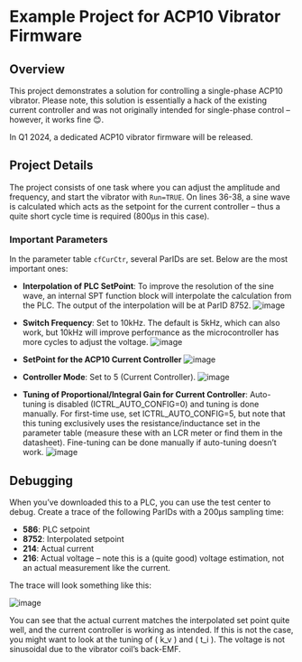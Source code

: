 # Example Project for ACP10 Vibrator Firmware

## Overview

This project demonstrates a solution for controlling a single-phase ACP10 vibrator. Please note, this solution is essentially a hack of the existing current controller and was not originally intended for single-phase control – however, it works fine 😊.

In Q1 2024, a dedicated ACP10 vibrator firmware will be released.

## Project Details

The project consists of one task where you can adjust the amplitude and frequency, and start the vibrator with `Run=TRUE`. On lines 36-38, a sine wave is calculated which acts as the setpoint for the current controller – thus a quite short cycle time is required (800µs in this case).

### Important Parameters

In the parameter table `cfCurCtr`, several ParIDs are set. Below are the most important ones:

- **Interpolation of PLC SetPoint**: To improve the resolution of the sine wave, an internal SPT function block will interpolate the calculation from the PLC. The output of the interpolation will be at ParID 8752.
  ![image](https://github.com/user-attachments/assets/b5b85718-3427-4947-8e4c-b4f5be4fd35e)

- **Switch Frequency**: Set to 10kHz. The default is 5kHz, which can also work, but 10kHz will improve performance as the microcontroller has more cycles to adjust the voltage.
  ![image](https://github.com/user-attachments/assets/42f6a77e-34db-492f-88a6-8dfd4db33d0c)

- **SetPoint for the ACP10 Current Controller**
  ![image](https://github.com/user-attachments/assets/40f9894d-e190-4ec0-b4a5-2302fc36ecfc)

- **Controller Mode**: Set to 5 (Current Controller).
  ![image](https://github.com/user-attachments/assets/f1b5efc7-1351-4044-a2d0-0fc09891b821)

- **Tuning of Proportional/Integral Gain for Current Controller**: Auto-tuning is disabled (ICTRL_AUTO_CONFIG=0) and tuning is done manually. For first-time use, set ICTRL_AUTO_CONFIG=5, but note that this tuning exclusively uses the resistance/inductance set in the parameter table (measure these with an LCR meter or find them in the datasheet). Fine-tuning can be done manually if auto-tuning doesn’t work.
![image](https://github.com/user-attachments/assets/bec41068-c884-4042-846e-874aa87973c2)

## Debugging

When you’ve downloaded this to a PLC, you can use the test center to debug. Create a trace of the following ParIDs with a 200µs sampling time:

- **586**: PLC setpoint
- **8752**: Interpolated setpoint
- **214**: Actual current
- **216**: Actual voltage – note this is a (quite good) voltage estimation, not an actual measurement like the current.

The trace will look something like this:

![image](https://github.com/user-attachments/assets/048d5b44-7c10-4612-80ab-a12a98b699bc)


You can see that the actual current matches the interpolated set point quite well, and the current controller is working as intended. If this is not the case, you might want to look at the tuning of \( k_v \) and \( t_i \). The voltage is not sinusoidal due to the vibrator coil’s back-EMF.

